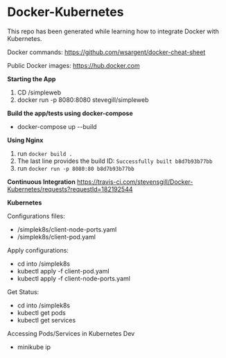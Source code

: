 # Docker-Kubernetes
This repo has been generated while learning how to integrate Docker with Kubernetes. 


Docker commands: https://github.com/wsargent/docker-cheat-sheet

Public Docker images: https://hub.docker.com

**Starting the App**
1. CD /simpleweb
2. docker run -p 8080:8080 stevegill/simpleweb

**Build the app/tests using docker-compose**
- docker-compose up --build

**Using Nginx**
1. run `docker build .`
2. The last line provides the build ID: `Successfully built b8d7b93b77bb`
3. run `docker run -p 8080:80 b8d7b93b77bb`

**Continuous Integration**
https://travis-ci.com/stevensgill/Docker-Kubernetes/requests?requestId=182192544

**Kubernetes**

Configurations files:
- /simplek8s/client-node-ports.yaml
- /simplek8s/client-pod.yaml

Apply configurations:
- cd into /simplek8s
- kubectl apply -f client-pod.yaml
- kubectl apply -f client-node-ports.yaml

Get Status:
- cd into /simplek8s
- kubectl get pods
- kubectl get services

Accessing Pods/Services in Kubernetes Dev
- minikube ip
